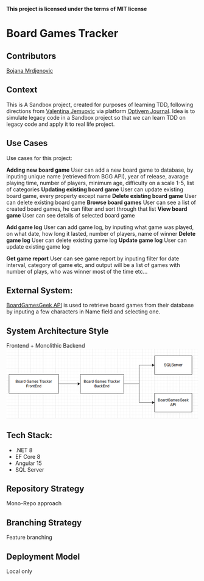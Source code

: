 **This project is licensed under the terms of MIT license**

# Board Games Tracker

## Contributors
[Bojana Mrdjenovic](https://github.com/BojanaSil)

## Context
This is A Sandbox project, created for purposes of learning TDD, following directions from [Valentina Jemuovic](https://www.linkedin.com/in/valentinajemuovic) via platform [Optivem Journal](https://journal.optivem.com/). Idea is to simulate legacy code in a Sandbox project so that we can learn TDD on legacy code and apply it to real life project.

## Use Cases
Use cases for this project:

**Adding new board game**
  User can add a new board game to database, by inputing unique name (retrieved from BGG API), year of release, avarage playing time, number of players, minimum age, difficulty on a scale 1-5, list of categories
**Updating existing board game**
   User can update existing board game, every property except name 
**Delete existing board game**
   User can delete existing board game
**Browse board games**
   User can see a list of created board games, he can filter and sort through that list
**View board game**
   User can see details of selected board game

**Add game log**
   User can add game log, by inputing what game was played, on what date, how long it lasted, number of players, name of winner
**Delete game log**
   User can delete existing game log
**Update game log**
   User can update existing game log

**Get game report**
   User can see game report by inputing filter for date interval, category of game etc, and output will be a list of games with number of plays, who was winner most of the time etc...


## External System:
  [BoardGamesGeek API](https://boardgamegeek.com) is used to retrieve board games from their database by inputing a few characters in Name field and selecting one.

## System Architecture Style
  Frontend + Monolithic Backend
  ![Architecture diagram](/boardGamesTracker-diagram.png)

## Tech Stack:
- .NET 8
- EF Core 8
- Angular 15
- SQL Server

## Repository Strategy 
  Mono-Repo approach

## Branching Strategy
  Feature branching

## Deployment Model 
  Local only
